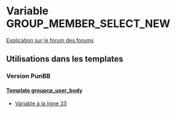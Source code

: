 # Variable GROUP_MEMBER_SELECT_NEW
[Explication sur le forum des forums](http://forum.forumactif.com/t294113-listing-des-variables#GROUP_MEMBER_SELECT_NEW)

## Utilisations dans les templates

### Version PunBB

#### [Template groupcp_user_body](punbb/groupcp_user_body.md)
* [Variable à la ligne 33](../punbb/groupcp_user_body.tpl#L33)